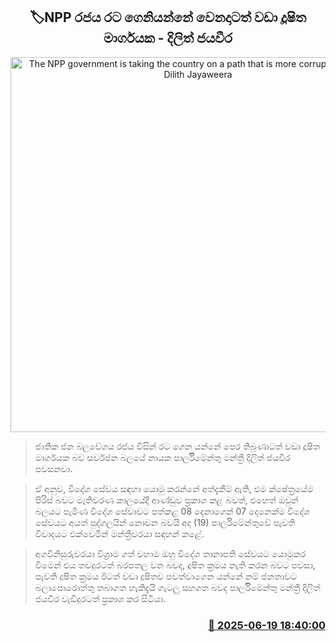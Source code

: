 <p align='center'><b><h2 align='center' title='The NPP government is taking the country on a path that is more corrupt than ever - Dilith Jayaweera'>🏷NPP රජය රට ගෙනියන්නේ වෙනදාටත් වඩා දූෂිත මාර්ගයක - දිලිත් ජයවීර</h2></b></p>
<p align='center'><img src='https://helakuru.sgp1.cdn.digitaloceanspaces.com/esana/images/lib/dilith-jayaweera-parliment-new.jpg' width='600' alt='The NPP government is taking the country on a path that is more corrupt than ever - Dilith Jayaweera'></p>

> ජාතික ජන බලවේගය රජය විසින් රට ගෙන යන්නේ පෙර තිබුණාටත් වඩා දූෂිත මාර්ගයක බව සර්වජන බලයේ නායක පාර්ලිිමේන්තු මන්ත්‍රී දිලිත් ජයවීර පවසනවා.

> ඒ අනුව, විදේශ සේවය සඳහා යොමු කරන්නේ අත්දැකීම් ඇති, එම ක්ෂේත්‍රයේම පිරිස් බවට මැතිවරණ කාලයේදී ආණ්ඩුව ප්‍රකාශ කළ බවත්, එහෙත් ඔවුන් බලයට පැමිණ විදේශ සේවාවට පත්කළ 08 දෙනාගෙන් 07 දෙනෙක්ම විදේශ සේවයට අයත් පුද්ගලයින් නොවන බවයි අද (19) පාර්ලිමේන්තුවේ පැවති විවාදයට එක්වෙමින් මන්ත්‍රීවරයා සඳහන් කළේ.

> අගවිනිසුරුවරයා විශ්‍රාම ගත් වහාම ඔහු විදේශ තානාපති සේවයට යොමුකර වීමෙන් එය තවදුරටත් බරපතල වන බවද, දූෂිත ක්‍රමය නැති කරන බවට පවසා, පැවති දූෂිත ක්‍රමය ඊටත් වඩා දූෂිතව පවත්වාගෙන යන්නේ නම් ජනතාවට බලාපොරොත්තු තබාගත හැකිදැයි ගැටලු සහගත බවද පාර්ලිිමේන්තු මන්ත්‍රී දිලිත් ජයවීර වැඩිදුරටත් ප්‍රකාශ කර සිටියා.



<h3 align='right'><a href='https://www.helakuru.lk/esana/p/111174/'>📅 2025-06-19 18:40:00</a></h3>
